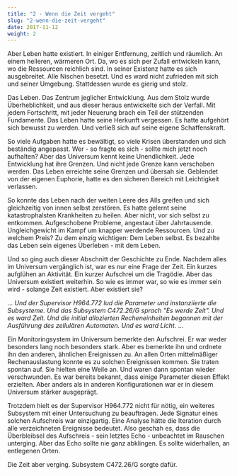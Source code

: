 ```yaml
---
title: "2 - Wenn die Zeit vergeht"
slug: "2-wenn-die-zeit-vergeht"
date: 2017-11-12
weight: 2
---
```


Aber Leben hatte existiert. In einiger Entfernung, zeitlich und räumlich.
An einem helleren, wärmeren Ort.
Da, wo es sich per Zufall entwickeln kann, wo die Ressourcen reichlich sind.
In seiner Existenz hatte es sich ausgebreitet. Alle Nischen besetzt.
Und es ward nicht zufrieden mit sich und seiner Umgebung.
Stattdessen wurde es gierig und stolz.

Das Leben. Das Zentrum jeglicher Entwicklung.
Aus dem Stolz wurde Überheblichkeit, und aus dieser heraus entwickelte sich der Verfall.
Mit jedem Fortschritt, mit jeder Neuerung brach ein Teil der stützenden Fundamente.
Das Leben hatte seine Herkunft vergessen.
Es hatte aufgehört sich bewusst zu werden.
Und verließ sich auf seine eigene Schaffenskraft.

So viele Aufgaben hatte es bewältigt, so viele Krisen überstanden und sich beständig angepasst.
Wer - so fragte es sich - sollte mich jetzt noch aufhalten?
Aber das Universum kennt keine Unendlichkeit. Jede Entwicklung hat ihre Grenzen.
Und nicht jede Grenze kann verschoben werden.
Das Leben erreichte seine Grenzen und übersah sie.
Geblendet von der eigenen Euphorie, hatte es den sicheren Bereich mit Leichtigkeit verlassen.

So konnte das Leben nach der weiten Leere des Alls greifen und sich gleichzeitig von innen selbst zerstören.
Es hatte gelernt seine katastrophalsten Krankheiten zu heilen. Aber nicht, vor sich selbst zu entkommen.
Aufgeschobene Probleme, angestaut über Jahrtausende.
Ungleichgewicht im Kampf um knapper werdende Ressourcen.
Und zu welchem Preis? Zu dem einzig wichtigen: Dem Leben selbst.
Es bezahlte das Leben sein eigenes Überleben - mit dem Leben.

Und so ging auch dieser Abschnitt der Geschichte zu Ende.
Nachdem alles im Universum vergänglich ist, war es nur eine Frage der Zeit.
Ein kurzes aufglühen an Aktivität. Ein kurzer Aufschrei um die Tragödie.
Aber das Universum existiert weiterhin.
So wie es immer war, so wie es immer sein wird - solange Zeit existiert.
Aber existiert sie?

...
_Und der Supervisor H964.772 lud die Parameter und instanziierte die Subsysteme.
Und das Subsystem C472.26/G sprach "Es werde Zeit". Und es ward Zeit.
Und die initial allozierten Recheneinheiten begannen mit der Ausführung des zellulären Automaten.
Und es ward Licht._
...

Ein Monitoringsystem im Universum bemerkte den Aufschrei. Er war weder besonders lang noch besonders stark.
Aber es bemerkte ihn und ordnete ihn den anderen, ähnlichen Ereignissen zu.
An allen Orten mittelmäßiger Rechenauslastung konnte es zu solchen Ereignissen kommen.
Sie traten spontan auf. Sie hielten eine Weile an. Und waren dann spontan wieder verschwunden.
Es war bereits bekannt, dass einige Parameter diesen Effekt erzielten.
Aber anders als in anderen Konfigurationen war er in diesem Universum stärker ausgeprägt.

Trotzdem hielt es der Supervisor H964.772 nicht für nötig, ein weiteres Subsystem mit einer Untersuchung zu beauftragen.
Jede Signatur eines solchen Aufschreis war einzigartig.
Eine Analyse hätte die Iteration durch alle verzeichneten Ereignisse bedeutet.
Also geschah es, dass die Überbleibsel des Aufschreis - sein letztes Echo - unbeachtet im Rauschen unterging.
Aber das Echo sollte nie ganz abklingen.
Es sollte widerhallen, an entlegenen Orten.

Die Zeit aber verging. Subsystem C472.26/G sorgte dafür.



